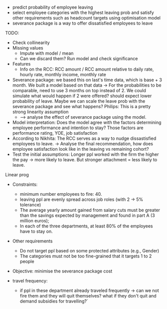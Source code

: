 - predict probability of employee leaving
- select employee categories with the highest leaving prob and satisfy other requirements such as headcount targets using optimisation model
- severance package is a way to offer dissatisfied employees to leave

TODO:
- Check collinearity
- Missing values
  - Impute with model / mean
  - Can we discard them? Run model and check significance
- Features
  - Info on the RCC: RCC amount / RCC amount relative to daily rate, hourly rate, monthly income, monthly rate
- Severance package: we based this on last's time data, which is base + 3 month. We built a model based on that data -> For the probabilities to be comparable, need to use 3 months on top instead of 2. We could simulate what would happen if 2 were offered? should expect lower probability of leave. Maybe we can scale the leave prob with the severance package and see what happens? Philips: This is a pretty strong linearity assumption
  - --> analyse the effect of severance package using the model.
- Model interpretation: Does the model agree with the factors determining employee performance and intention to stay? Those factors are performance rating, YOE, job satisfaction
- According to Nikhita: The RCC serves as a way to nudge dissastisfied employees to leave. -> Analyse the final recommendation, how does employee satisfaction look like in the leaving vs remaining cohort?
- Test the initial assumptions: Longer ppl worked with the firm the higher the pay -> more likely to leave. But stronger attachment = less likely to leave.

Linear prog
- Constraints:
  - minimum number employees to fire: 40.
  - leaving ppl are evenly spread across job roles (with 2 -> 5%  tolerance)
  - The average yearly amount gained from salary cuts must be greater than the savings expected by management and found in part A (3 million euros);
  - In each of the three departments, at least 80% of the employees have to stay on.

- Other requirements
  - Do not target ppl based on some protected attributes (e.g., Gender)
  - The categories must not be too fine-grained that it targets 1 to 2 people

- Objective: minimise the severance package cost
- travel frequency:
  - if ppl in these department already traveled frequently -> can we not fire them and they will quit themselves? what if they don't quit and demand subsidies for travelling?`
